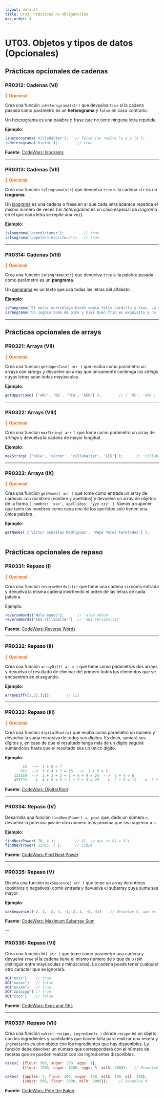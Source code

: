 ```yaml
---
layout: default
title: UT03. Prácticas no obligatorias
nav_order: 4
---
```


# UT03. Objetos y tipos de datos (Opcionales)


## Prácticas opcionales de cadenas

### PR0312: Cadenas (VI)

**<span style="color: #ED7117">📣 Opcional</span>**

Crea una función `isHeterograma(str)` que devuelva `true` si la cadena pasada como parámetro es un **heterograma** y `false` en caso contrario. 

Un [heterograma](https://es.wikipedia.org/wiki/Heterograma) es una palabra o frase que no tiene ninguna letra repetida.

**Ejemplo**: 

```javascript
isHeterograma('Villabalter');   // false (se repite la a y la l)
isHeterograma('Victor');         // true
``` 

**Fuente**: [CodeWars: Isograms](https://www.codewars.com/kata/54ba84be607a92aa900000f1)

---

### PR0313: Cadenas (VII)

**<span style="color: #ED7117">📣 Opcional</span>**

Crea una función `isIsograma(str)` que devuelva `true` si la cadena `str` es un **isograma**. 

Un [isograma](https://es.wikipedia.org/wiki/Heterograma) es una cadena o frase en el que cada letra aparece repetida el mismo número de veces (un *heterograma* es un caso especial de *isograma* en el que cada letra se repite una vez).

**Ejemplo**: 

```javascript
isIsograma('acondicionar');         // true
isIsograma('papelera escritura');   // true
```

---

### PR0314: Cadenas (VIII)

**<span style="color: #ED7117">📣 Opcional</span>**

Crea una función `isPangrama(str)` que devuelva `true` si la palabra pasada como parámetro es un **pangrama**.

Un [pangrama](https://es.wikipedia.org/wiki/Pangrama) es un texto que usa todas las letras del alfabeto.

**Ejemplo**:

```javascript
isPangrama('El veloz murciélago hindú comía feliz cardillo y kiwi. La cigüeña tocaba el saxofón detrás del palenque de paja.');    // true
isPangrama('Un jugoso zumo de piña y kiwi bien frío es exquisito y no lleva alcohol.');     // true
```

--- 


## Prácticas opcionales de arrays

### PR0321: Arrays (VII)

**<span style="color: #ED7117">📣 Opcional</span>**

Crea una función `getUpperCase( arr )` que reciba como parámetro un arrays con *strings* y devuelve un array que únicamente contenga los *strings* cuyas letras sean todas mayúsculas.

**Ejemplo**:

```javascript
getUpperCase( ['aBc', 'BE', 'hfa', 'AEO'] );        // [ 'BE', 'AEO ]
```

---

### PR0322: Arrays (VIII)

**<span style="color: #ED7117">📣 Opcional</span>**

Crea una función `maxString( arr )` que tome como parámetro un array de *strings* y devuelva la cadena de mayor longitud.

**Ejemplo**: 

```javascript
maxString( ['hola', 'victor', 'villabalter', 'IES'] );      // 'villabalter' 
```

---

### PR0323: Arrays (IX)

**<span style="color: #ED7117">📣 Opcional</span>**

Crea una función `getNames( arr )` que tome como entrada un array de cadenas con nombres (nombre y apellidos) y devuelva un array de objetos de la forma `{ nombre: 'xxx', apellidos: 'yyy zzz' }`. Vamos a suponer que tanto los nombres como cada uno de los apellidos solo tienen una única palabra.

**Ejemplo**:

```javascript
getNames( ['Victor González Rodríguez', 'Pepe Pérez Fernández'] );      // [ { nombre: 'Victor', apellidos: 'González Rodríguez },
                                                                        //   { nombre: 'Pepe', apellidos: 'Pérez Fernández' } ]
```



## Prácticas opcionales de repaso

### PR0331: Repaso (I)

**<span style="color: #ED7117">📣 Opcional</span>**

Crea una función `reverseWords(str)` que tome una cadena `str`como entrada y devuelva la misma cadena invirtiendo el orden de las letras de cada palabra.

Ejemplo: 

```javascript
reverseWords('Hola mundo');      // 'aloH odnum'
reverseWords('IES Villabalter')  // 'SEI retlaballiV'
```

**Fuente**: [CodeWars: Reverse Words](https://www.codewars.com/kata/5259b20d6021e9e14c0010d4)

---

### PR0332: Repaso (II)

**<span style="color: #ED7117">📣 Opcional</span>**

Crea una función `arrayDiff( a, b )` que tome como parámetros dos arrays y devuelva el resultado de eliminar del primero todos los elementos que se encuentren en el segundo.

**Ejemplo**:

```javascript
arrayDiff([1,2],[1]);       // [2]
```

---

### PR0333: Repaso (III)

**<span style="color: #ED7117">📣 Opcional</span>**

Crea una función `digitalRoot(a)` que reciba como parámetro un número y devuelva la suma recursiva de todos sus dígitos. Es decir, sumará sus dígitos y, en caso de que el resultado tenga más de un dígito seguirá sumándolos hasta que el resultado sea un único dígito.

**Ejemplo**:

```javascript
        16  -->  1 + 6 = 7
       942  -->  9 + 4 + 2 = 15  -->  1 + 5 = 6
    132189  -->  1 + 3 + 2 + 1 + 8 + 9 = 24  -->  2 + 4 = 6
    493193  -->  4 + 9 + 3 + 1 + 9 + 3 = 29  -->  2 + 9 = 11  -->  1 + 1 = 2
```

**Fuente**: [CodeWars: Digital Root](https://www.codewars.com/kata/541c8630095125aba6000c00)


---

### PR0334: Repaso (IV)

Desarrolla una función `findNextPower( n, pow)` que, dado un número `n`, devuelva la potencia `pow` de otro número más próxima que sea superior a `n`.

**Ejemplo**:

```javascript
findNextPower( 70, 4 );         // 81, ya que es 81 = 3^4
findNextPower( 12385, 3 );      // 13824
```

**Fuente**: [CodeWars: Find Next Power](https://www.codewars.com/kata/56ba65c6a15703ac7e002075)

---

### PR0335: Repaso (V)

Diseña una función `maxSequence( arr )` que tome un array de enteros (positivos o negativos) como entrada y devuelva el subarray cuya suma sea mayor.

**Ejemplo**:

```javascript
maxSequence([-2, 1, -3, 4, -1, 2, 1, -5, 4])    // Devuelve 6, que es la suma del subarray [4, -1, 2, 1]
```

**Fuente**: [CodeWars: Maximum Subarray Sum](https://www.codewars.com/kata/54521e9ec8e60bc4de000d6c)

--

### PR0336: Repaso (VI)

Crea una función `XO( str )` que tome como parámetro una cadena y devuelva `true` si la cadena tiene el mismo número de `X` que de `O` (sin distinguir entre mayúsculas y minúsculas). La cadena puede tener cualquier otro carácter que se ignorará.

```javascript
XO("ooxx")    // true
XO("xooxx")   // false
XO("ooxXm")   // true
XO("zpzpzpp") // true 
XO("zzoo")    // false
```

**Fuente**: [CodeWars: Exes and Ohs](https://www.codewars.com/kata/55908aad6620c066bc00002a)

--- 

### PR0337: Repaso (VII)

Crea una función `cakes( recipe, ingredients )` donde `recipe` es un objeto con los ingredientes y cantidades que hacen falta para realizar una receta y `ingredients` es otro objeto con los ingredientes que hay disponibles. La función debe devolver un número que corresponderá con el número de recetas que se pueden realizar con los ingredientes disponibles.

```javascript
cakes(  {flour: 500, sugar: 200, eggs: 1},
        {flour: 1200, sugar: 1200, eggs: 5, milk: 200});   // Devuelve 2

cakes(  {apples: 3, flour: 300, sugar: 150, milk: 100, oil: 100}, 
        {sugar: 500, flour: 2000, milk: 2000});     // Devuelve 0
```

**Fuente**: [CodeWars: Pete the Baker](https://www.codewars.com/kata/525c65e51bf619685c000059)